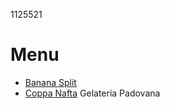 1125521
# Menu
- [Banana Split](./banana_split.md)
- [Coppa Nafta](./coppa_nafta.md)
Gelateria Padovana
